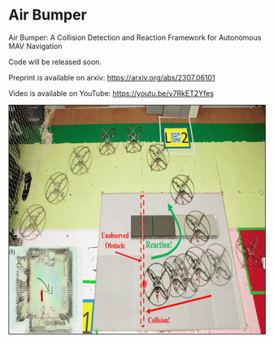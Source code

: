 # Air Bumper

Air Bumper: A Collision Detection and Reaction Framework for Autonomous MAV Navigation

Code will be released soon.

Preprint is available on arxiv: https://arxiv.org/abs/2307.06101

Video is available on YouTube: https://youtu.be/v7RkET2Yfes

<p align="center">
  <a href="https://youtu.be/v7RkET2Yfes" target="_blank"><img src="https://github.com/ryrobotics/ryrobotics.github.io/blob/main/content/publication/wang-2023-air/featured.png" alt="video" width="800" height="450" border="1" /></a>
</p>
